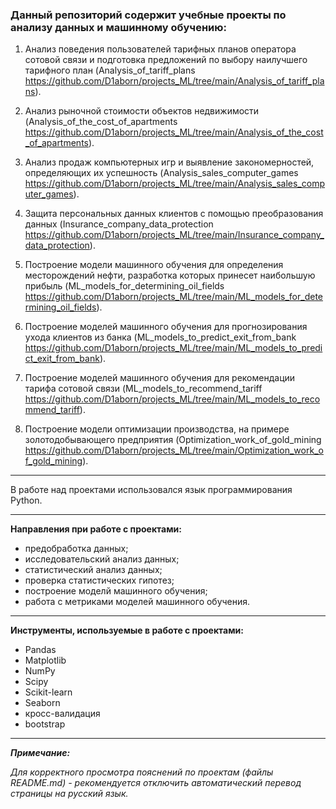 ### Данный репозиторий содержит учебные проекты по анализу данных и машинному обучению: ###

1. Анализ поведения пользователей тарифных планов оператора сотовой связи и подготовка предложений по выбору наилучшего тарифного план (Analysis_of_tariff_plans https://github.com/D1aborn/projects_ML/tree/main/Analysis_of_tariff_plans).

2. Анализ рыночной стоимости объектов недвижимости (Analysis_of_the_cost_of_apartments https://github.com/D1aborn/projects_ML/tree/main/Analysis_of_the_cost_of_apartments).

3. Анализ продаж компьютерных игр и выявление закономерностей, определяющих их успешность (Analysis_sales_computer_games https://github.com/D1aborn/projects_ML/tree/main/Analysis_sales_computer_games).

4. Защита персональных данных клиентов с помощью преобразования данных (Insurance_company_data_protection https://github.com/D1aborn/projects_ML/tree/main/Insurance_company_data_protection).

5. Построение модели машинного обучения для определения месторождений нефти, разработка которых принесет наибольшую прибыль (ML_models_for_determining_oil_fields https://github.com/D1aborn/projects_ML/tree/main/ML_models_for_determining_oil_fields).

6. Построение моделей машинного обучения для прогнозирования ухода клиентов из банка (ML_models_to_predict_exit_from_bank https://github.com/D1aborn/projects_ML/tree/main/ML_models_to_predict_exit_from_bank).

7. Построение моделей машинного обучения для рекомендации тарифа сотовой связи (ML_models_to_recommend_tariff https://github.com/D1aborn/projects_ML/tree/main/ML_models_to_recommend_tariff).

8. Построение модели оптимизации производства, на примере золотодобывающего предприятия (Optimization_work_of_gold_mining https://github.com/D1aborn/projects_ML/tree/main/Optimization_work_of_gold_mining).

***

В работе над проектами использовался язык программирования Python.

***

**Направления при работе с проектами:**

- предобработка данных;
- исследовательский анализ данных;
- статистический анализ данных;
- проверка статистических гипотез;
- построение моделй машинного обучения;
- работа с метриками моделей машинного обучения.

***

**Инструменты, используемые в работе с проектами:**

- Pandas
- Matplotlib
- NumPy
- Scipy
- Scikit-learn
- Seaborn
- кросс-валидация
- bootstrap

---

***Примечание:***

*Для корректного просмотра пояснений по проектам (файлы README.md) - рекомендуется отключить автоматический перевод страницы на русский язык.*
